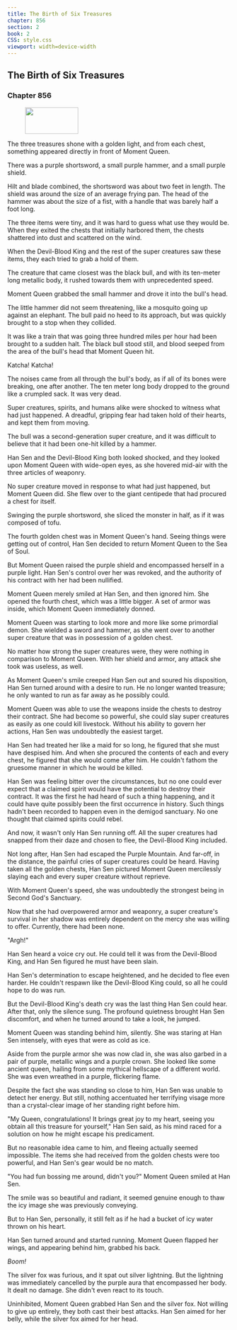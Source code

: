 ```yaml
---
title: The Birth of Six Treasures
chapter: 856
section: 2
book: 2
CSS: style.css
viewport: width=device-width
---
```


## The Birth of Six Treasures

### Chapter 856

<figure>
	<img src="../Images/gem.gif" alt="" id="gem" width="120" height="60" />
</figure>

The three treasures shone with a golden light, and from each chest, something appeared directly in front of Moment Queen.

There was a purple shortsword, a small purple hammer, and a small purple shield.

Hilt and blade combined, the shortsword was about two feet in length. The shield was around the size of an average frying pan. The head of the hammer was about the size of a fist, with a handle that was barely half a foot long.

The three items were tiny, and it was hard to guess what use they would be. When they exited the chests that initially harbored them, the chests shattered into dust and scattered on the wind.

When the Devil-Blood King and the rest of the super creatures saw these items, they each tried to grab a hold of them.

The creature that came closest was the black bull, and with its ten-meter long metallic body, it rushed towards them with unprecedented speed.

Moment Queen grabbed the small hammer and drove it into the bull's head.

The little hammer did not seem threatening, like a mosquito going up against an elephant. The bull paid no heed to its approach, but was quickly brought to a stop when they collided.

It was like a train that was going three hundred miles per hour had been brought to a sudden halt. The black bull stood still, and blood seeped from the area of the bull's head that Moment Queen hit.

Katcha! Katcha!

The noises came from all through the bull's body, as if all of its bones were breaking, one after another. The ten meter long body dropped to the ground like a crumpled sack. It was very dead.

Super creatures, spirits, and humans alike were shocked to witness what had just happened. A dreadful, gripping fear had taken hold of their hearts, and kept them from moving.

The bull was a second-generation super creature, and it was difficult to believe that it had been one-hit killed by a hammer.

Han Sen and the Devil-Blood King both looked shocked, and they looked upon Moment Queen with wide-open eyes, as she hovered mid-air with the three articles of weaponry.

No super creature moved in response to what had just happened, but Moment Queen did. She flew over to the giant centipede that had procured a chest for itself.

Swinging the purple shortsword, she sliced the monster in half, as if it was composed of tofu.

The fourth golden chest was in Moment Queen's hand. Seeing things were getting out of control, Han Sen decided to return Moment Queen to the Sea of Soul.

But Moment Queen raised the purple shield and encompassed herself in a purple light. Han Sen's control over her was revoked, and the authority of his contract with her had been nullified.

Moment Queen merely smiled at Han Sen, and then ignored him. She opened the fourth chest, which was a little bigger. A set of armor was inside, which Moment Queen immediately donned.

Moment Queen was starting to look more and more like some primordial demon. She wielded a sword and hammer, as she went over to another super creature that was in possession of a golden chest.

No matter how strong the super creatures were, they were nothing in comparison to Moment Queen. With her shield and armor, any attack she took was useless, as well.

As Moment Queen's smile creeped Han Sen out and soured his disposition, Han Sen turned around with a desire to run. He no longer wanted treasure; he only wanted to run as far away as he possibly could.

Moment Queen was able to use the weapons inside the chests to destroy their contract. She had become so powerful, she could slay super creatures as easily as one could kill livestock. Without his ability to govern her actions, Han Sen was undoubtedly the easiest target.

Han Sen had treated her like a maid for so long, he figured that she must have despised him. And when she procured the contents of each and every chest, he figured that she would come after him. He couldn't fathom the gruesome manner in which he would be killed.

Han Sen was feeling bitter over the circumstances, but no one could ever expect that a claimed spirit would have the potential to destroy their contract. It was the first he had heard of such a thing happening, and it could have quite possibly been the first occurrence in history. Such things hadn't been recorded to happen even in the demigod sanctuary. No one thought that claimed spirits could rebel.

And now, it wasn't only Han Sen running off. All the super creatures had snapped from their daze and chosen to flee, the Devil-Blood King included.

Not long after, Han Sen had escaped the Purple Mountain. And far-off, in the distance, the painful cries of super creatures could be heard. Having taken all the golden chests, Han Sen pictured Moment Queen mercilessly slaying each and every super creature without reprieve.

With Moment Queen's speed, she was undoubtedly the strongest being in Second God's Sanctuary.

Now that she had overpowered armor and weaponry, a super creature's survival in her shadow was entirely dependent on the mercy she was willing to offer. Currently, there had been none.

"Argh!"

Han Sen heard a voice cry out. He could tell it was from the Devil-Blood King, and Han Sen figured he must have been slain.

Han Sen's determination to escape heightened, and he decided to flee even harder. He couldn't respawn like the Devil-Blood King could, so all he could hope to do was run.

But the Devil-Blood King's death cry was the last thing Han Sen could hear. After that, only the silence sung. The profound quietness brought Han Sen discomfort, and when he turned around to take a look, he jumped.

Moment Queen was standing behind him, silently. She was staring at Han Sen intensely, with eyes that were as cold as ice.

Aside from the purple armor she was now clad in, she was also garbed in a pair of purple, metallic wings and a purple crown. She looked like some ancient queen, hailing from some mythical hellscape of a different world. She was even wreathed in a purple, flickering flame.

Despite the fact she was standing so close to him, Han Sen was unable to detect her energy. But still, nothing accentuated her terrifying visage more than a crystal-clear image of her standing right before him.

"My Queen, congratulations! It brings great joy to my heart, seeing you obtain all this treasure for yourself," Han Sen said, as his mind raced for a solution on how he might escape his predicament.

But no reasonable idea came to him, and fleeing actually seemed impossible. The items she had received from the golden chests were too powerful, and Han Sen's gear would be no match.

"You had fun bossing me around, didn't you?" Moment Queen smiled at Han Sen.

The smile was so beautiful and radiant, it seemed genuine enough to thaw the icy image she was previously conveying.

But to Han Sen, personally, it still felt as if he had a bucket of icy water thrown on his heart.

Han Sen turned around and started running. Moment Queen flapped her wings, and appearing behind him, grabbed his back.

*Boom!*

The silver fox was furious, and it spat out silver lightning. But the lightning was immediately cancelled by the purple aura that encompassed her body. It dealt no damage. She didn't even react to its touch.

Uninhibited, Moment Queen grabbed Han Sen and the silver fox. Not willing to give up entirely, they both cast their best attacks. Han Sen aimed for her belly, while the silver fox aimed for her head.
